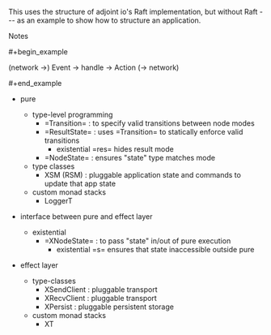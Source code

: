 This uses the structure of adjoint io's Raft implementation, but without Raft --- as an example to show how to structure an application.


Notes

#+begin_example

(network ->) Event -> handle -> Action (-> network)

#+end_example

- pure
  - type-level programming
    - =Transition=  : to specify valid transitions between node modes
    - =ResultState= : uses =Transition= to statically enforce valid transitions
      - existential =res= hides result mode
    - =NodeState=   : ensures "state" type matches mode
  - type classes
    - XSM (RSM)     : pluggable application state and commands to update that app state
  - custom monad stacks
    - LoggerT

- interface between pure and effect layer
  - existential
    - =XNodeState= : to pass "state" in/out of pure execution
      - existential =s= ensures that state inaccessible outside pure

- effect layer
  - type-classes
    - XSendClient : pluggable transport
    - XRecvClient : pluggable transport
    - XPersist    : pluggable persistent storage
  - custom monad stacks
    - XT
